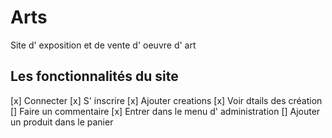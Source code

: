 # Arts

Site d' exposition et de vente d' oeuvre d' art

## Les fonctionnalités du site

[x] Connecter
[x] S' inscrire
[x] Ajouter creations
[x] Voir dtails des création
[] Faire un commentaire
[x] Entrer dans le menu d' administration
[] Ajouter un produit dans le panier
